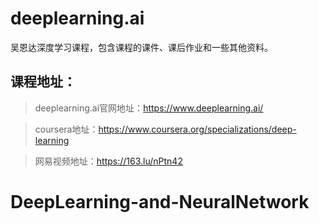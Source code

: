 # deeplearning.ai

吴恩达深度学习课程，包含课程的课件、课后作业和一些其他资料。

## 课程地址：
>deeplearning.ai官网地址：https://www.deeplearning.ai/

>coursera地址：https://www.coursera.org/specializations/deep-learning

>网易视频地址：https://163.lu/nPtn42

# DeepLearning-and-NeuralNetwork

